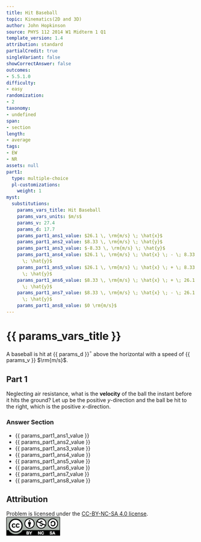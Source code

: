 ```yaml
---
title: Hit Baseball
topic: Kinematics(2D and 3D)
author: John Hopkinson
source: PHYS 112 2014 W1 Midterm 1 Q1
template_version: 1.4
attribution: standard
partialCredit: true
singleVariant: false
showCorrectAnswer: false
outcomes:
- 5.5.1.0
difficulty:
- easy
randomization:
- 2
taxonomy:
- undefined
span:
- section
length:
- average
tags:
- EW
- NR
assets: null
part1:
  type: multiple-choice
  pl-customizations:
    weight: 1
myst:
  substitutions:
    params_vars_title: Hit Baseball
    params_vars_units: $m/s$
    params_v: 27.4
    params_d: 17.7
    params_part1_ans1_value: $26.1 \, \rm{m/s} \; \hat{x}$
    params_part1_ans2_value: $8.33 \, \rm{m/s} \; \hat{y}$
    params_part1_ans3_value: $-8.33 \, \rm{m/s} \; \hat{y}$
    params_part1_ans4_value: $26.1 \, \rm{m/s} \; \hat{x} \; - \; 8.33 \, \rm{m/s}
      \; \hat{y}$
    params_part1_ans5_value: $26.1 \, \rm{m/s} \; \hat{x} \; + \; 8.33 \, \rm{m/s}
      \; \hat{y}$
    params_part1_ans6_value: $8.33 \, \rm{m/s} \; \hat{x} \; + \; 26.1 \, \rm{m/s}
      \; \hat{y}$
    params_part1_ans7_value: $8.33 \, \rm{m/s} \; \hat{x} \; - \; 26.1 \, \rm{m/s}
      \; \hat{y}$
    params_part1_ans8_value: $0 \rm{m/s}$
---
```

# {{ params_vars_title }}
A baseball is hit at {{ params_d }}$^\circ$ above the horizontal with a speed of {{ params_v }} $\rm{m/s}$.

## Part 1

Neglecting air resistance, what is the **velocity** of the ball the instant before it hits the ground? Let up be the positive $y$-direction and the ball be hit to the right, which is the positive $x$-direction.

### Answer Section

- {{ params_part1_ans1_value }}
- {{ params_part1_ans2_value }}
- {{ params_part1_ans3_value }}
- {{ params_part1_ans4_value }}
- {{ params_part1_ans5_value }}
- {{ params_part1_ans6_value }}
- {{ params_part1_ans7_value }}
- {{ params_part1_ans8_value }}

## Attribution

Problem is licensed under the [CC-BY-NC-SA 4.0 license](https://creativecommons.org/licenses/by-nc-sa/4.0/).<br> ![The Creative Commons 4.0 license requiring attribution-BY, non-commercial-NC, and share-alike-SA license.](https://raw.githubusercontent.com/firasm/bits/master/by-nc-sa.png)